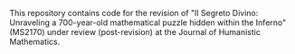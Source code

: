 This repository contains code for the revision of "Il Segreto Divino: Unraveling a 700-year-old mathematical puzzle hidden within the Inferno" (MS2170) under review (post-revision) at the Journal of Humanistic Mathematics.
